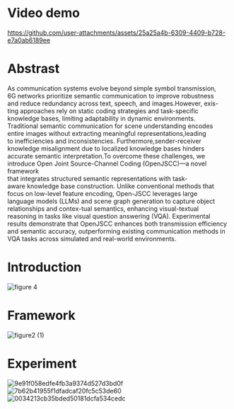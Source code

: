 # Video demo
https://github.com/user-attachments/assets/25a25a4b-6309-4409-b728-e7a0ab6189ee
# Abstrast
As communication systems evolve beyond simple symbol transmission,   
6G networks prioritize semantic communication to improve robustness   
and reduce redundancy across text, speech, and images.However, exis-    
ting approaches rely on static coding strategies and task-specific     
knowledge bases,  limiting adaptability in dynamic environments.     
Traditional semantic communication for scene understanding encodes    
entire images without extracting meaningful representations,leading    
to inefficiencies and inconsistencies. Furthermore,sender-receiver     
knowledge misalignment due to localized knowledge bases hinders     
accurate semantic interpretation.To overcome these challenges, we    
introduce Open Joint Source-Channel Coding (OpenJSCC)—a novel framework    
that integrates structured semantic representations with task-    
aware knowledge base construction. Unlike conventional methods that    
focus on low-level feature encoding, Open-JSCC leverages large     
language models (LLMs) and scene graph generation to capture object    
relationships and contex-tual semantics, enhancing visual-textual       
reasoning in tasks like visual question answering (VQA). Experimental      
results demonstrate that OpenJSCC enhances both transmission efficiency     
and semantic accuracy, outperforming existing communication methods in     
VQA tasks across simulated and real-world environments.
# Introduction
![figure 4](https://github.com/user-attachments/assets/74b2c32f-b95f-4b2b-aa53-8f4a85514dd5)
# Framework
![figure2 (1)](https://github.com/user-attachments/assets/bf28610e-4f8d-4766-b496-5a35288423f7)
# Experiment
![9e91f058edfe4fb3a9374d527d3bd0f](https://github.com/user-attachments/assets/2d4a4871-fab8-4726-8d94-84eb1f70969c)
![7b62b41955f1dfadcaf20fc5c53de60](https://github.com/user-attachments/assets/618ab6e3-4c34-48b9-be29-fde18da887ab)
![0034213cb35bded50181dcfa534cedc](https://github.com/user-attachments/assets/0425d5f4-5b5b-498a-85c5-d829c5c7a693)

